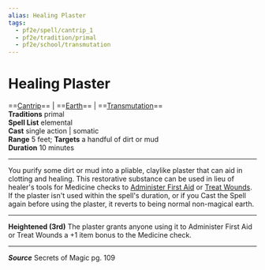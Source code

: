 ```yaml
---
alias: Healing Plaster
tags:
  - pf2e/spell/cantrip_1
  - pf2e/tradition/primal
  - pf2e/school/transmutation
---
```


# Healing Plaster

==[Cantrip](../../../Traits/Cantrip.md)== | ==[Earth](../../../Traits/Earth.md)== | ==[Transmutation](../../../Traits/Transmutation.md)==  
__Traditions__ primal  
__Spell List__ elemental  
__Cast__ single action | somatic  
__Range__ 5 feet; __Targets__ a handful of dirt or mud  
__Duration__ 10 minutes

---

You purify some dirt or mud into a pliable, claylike plaster that can aid in clotting and healing. This restorative substance can be used in lieu of healer's tools for Medicine checks to [Administer First Aid](../../../Rules/Actions/Administer-First-Aid.md) or [Treat Wounds](../../../Rules/Actions/Treat%20Wounds.md). If the plaster isn't used within the spell's duration, or if you Cast the Spell again before using the plaster, it reverts to being normal non-magical earth.

---

__Heightened (3rd)__ The plaster grants anyone using it to Administer First Aid or Treat Wounds a +1 item bonus to the Medicine check.

---

___Source___ Secrets of Magic pg. 109
